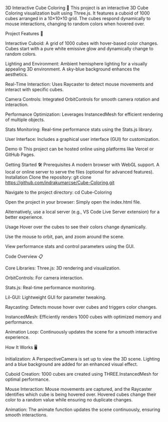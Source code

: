 3D Interactive Cube Coloring 🎨
This project is an interactive 3D Cube Coloring visualization built using Three.js. It features a cuboid of 1000 cubes arranged in a 10×10×10 grid. The cubes respond dynamically to mouse interactions, changing to random colors when hovered over.

Project Features 🚀

Interactive Cuboid:
A grid of 1000 cubes with hover-based color changes.
Cubes start with a pure white emissive glow and dynamically change to random colors.

Lighting and Environment:
Ambient hemisphere lighting for a visually appealing 3D environment.
A sky-blue background enhances the aesthetics.

Real-Time Interaction:
Uses Raycaster to detect mouse movements and interact with specific cubes.

Camera Controls:
Integrated OrbitControls for smooth camera rotation and interaction.

Performance Optimization:
Leverages InstancedMesh for efficient rendering of multiple objects.

Stats Monitoring:
Real-time performance stats using the Stats.js library.

User Interface:
Includes a graphical user interface (GUI) for customization.

Demo 🌐
This project can be hosted online using platforms like Vercel or GitHub Pages.

Getting Started 🛠️
Prerequisites
A modern browser with WebGL support.
A local or online server to serve the files (optional for advanced features).
Installation
Clone the repository:
git clone https://github.com/indrakumarcse/Cube-Coloring.git

Navigate to the project directory:
cd Cube-Coloring

Open the project in your browser:
Simply open the index.html file.

Alternatively, use a local server (e.g., VS Code Live Server extension) for a better experience.

Usage
Hover over the cubes to see their colors change dynamically.

Use the mouse to orbit, pan, and zoom around the scene.

View performance stats and control parameters using the GUI.

Code Overview 📋

Core Libraries:
Three.js: 3D rendering and visualization.

OrbitControls: For camera interaction.

Stats.js: Real-time performance monitoring.

Lil-GUI: Lightweight GUI for parameter tweaking.

Raycasting:
Detects mouse hover over cubes and triggers color changes.

InstancedMesh:
Efficiently renders 1000 cubes with optimized memory and performance.

Animation Loop:
Continuously updates the scene for a smooth interactive experience.

How It Works 🖥️

Initialization:
A PerspectiveCamera is set up to view the 3D scene.
Lighting and a blue background are added for an enhanced visual effect.

Cuboid Creation:
1000 cubes are created using THREE.InstancedMesh for optimal performance.

Mouse Interaction:
Mouse movements are captured, and the Raycaster identifies which cube is being hovered over.
Hovered cubes change their color to a random value while ensuring no duplicate changes.

Animation:
The animate function updates the scene continuously, ensuring smooth interactions.

